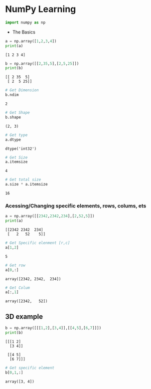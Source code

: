 # NumPy Learning


```python
import numpy as np
```

- The Basics


```python
a = np.array([1,2,3,4])
print(a)
```

    [1 2 3 4]
    


```python
b = np.array([[2,35,5],[2,5,25]])
print(b)

```

    [[ 2 35  5]
     [ 2  5 25]]
    


```python
# Get Dimension
b.ndim
```




    2




```python
# Get Shape
b.shape
```




    (2, 3)




```python
# Get type
a.dtype
```




    dtype('int32')




```python
# Get Size
a.itemsize
```




    4




```python
# Get total size
a.size * a.itemsize
```




    16



### Acessing/Changing specific elements, rows, colums, ets


```python
a = np.array([[2342,2342,234],[2,52,5]])
print(a)
```

    [[2342 2342  234]
     [   2   52    5]]
    


```python
# Get Specific elenment [r,c]
a[1,2]
```




    5




```python
# Get row
a[0,:]
```




    array([2342, 2342,  234])




```python
# Get Colum
a[:,1]
```




    array([2342,   52])



## 3D example


```python
b = np.array([[[1,2],[3,4]],[[4,5],[6,7]]])
print(b)
```

    [[[1 2]
      [3 4]]
    
     [[4 5]
      [6 7]]]
    


```python
# Get specific element 
b[0,1,:]
```




    array([3, 4])




```python

```
